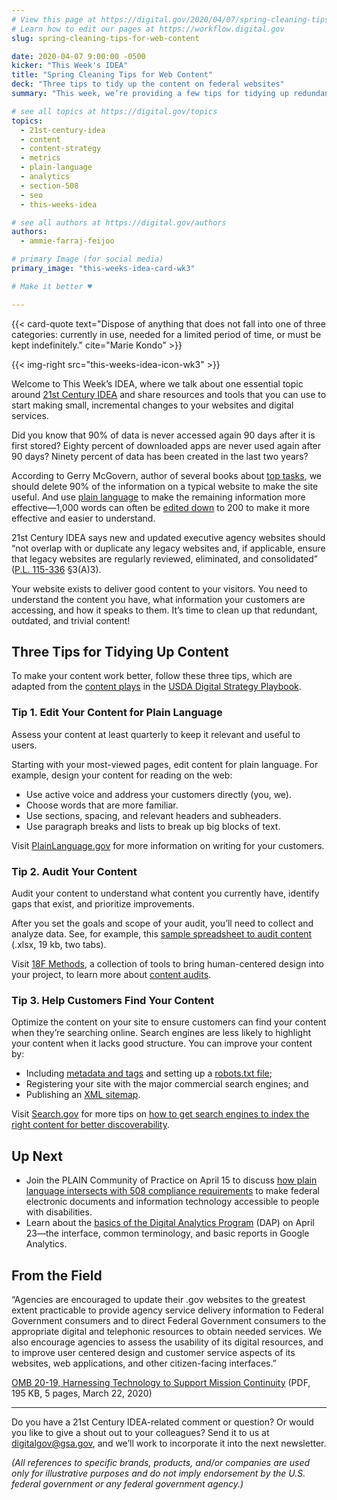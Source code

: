 ```yaml
---
# View this page at https://digital.gov/2020/04/07/spring-cleaning-tips-for-web-content
# Learn how to edit our pages at https://workflow.digital.gov
slug: spring-cleaning-tips-for-web-content

date: 2020-04-07 9:00:00 -0500
kicker: "This Week's IDEA"
title: "Spring Cleaning Tips for Web Content"
deck: "Three tips to tidy up the content on federal websites"
summary: "This week, we’re providing a few tips for tidying up redundant, outdated, and trivial content."

# see all topics at https://digital.gov/topics
topics:
  - 21st-century-idea
  - content
  - content-strategy
  - metrics
  - plain-language
  - analytics
  - section-508
  - seo
  - this-weeks-idea

# see all authors at https://digital.gov/authors
authors:
  - ammie-farraj-feijoo

# primary Image (for social media)
primary_image: "this-weeks-idea-card-wk3"

# Make it better ♥

---
```


{{< card-quote text="Dispose of anything that does not fall into one of three categories: currently in use, needed for a limited period of time, or must be kept indefinitely." cite="Marie Kondo" >}}

{{< img-right src="this-weeks-idea-icon-wk3" >}}

Welcome to This Week’s IDEA, where we talk about one essential topic around [21st Century IDEA](https://digital.gov/resources/21st-century-integrated-digital-experience-act/) and share resources and tools that you can use to start making small, incremental changes to your websites and digital services.

Did you know that 90% of data is never accessed again 90 days after it is first stored? Eighty percent of downloaded apps are never used again after 90 days? Ninety percent of data has been created in the last two years?

According to Gerry McGovern, author of several books about [top tasks](https://digital.gov/event/2018/04/11/a-deep-dive-into-top-tasks-with-gerry-mcgovern/), we should delete 90% of the information on a typical website to make the site useful. And use [plain language](https://www.plainlanguage.gov/) to make the remaining information more effective—1,000 words can often be [edited down](https://www.plainlanguage.gov/examples/before-and-after/) to 200 to make it more effective and easier to understand.

21st Century IDEA says new and updated executive agency websites should “not overlap with or duplicate any legacy websites and, if applicable, ensure that legacy websites are regularly reviewed, eliminated, and consolidated” ([P.L. 115-336](https://www.congress.gov/bill/115th-congress/house-bill/5759/text) §3(A)3).

Your website exists to deliver good content to your visitors. You need to understand the content you have, what information your customers are accessing, and how it speaks to them. It’s time to clean up that redundant, outdated, and trivial content!

## Three Tips for Tidying Up Content

To make your content work better, follow these three tips, which are adapted from the [content plays](https://www.usda.gov/digital-strategy/content/plays) in the [USDA Digital Strategy Playbook](https://www.usda.gov/digital-strategy).

### Tip 1. Edit Your Content for Plain Language

Assess your content at least quarterly to keep it relevant and useful to users.

Starting with your most-viewed pages, edit content for plain language. For example, design your content for reading on the web:

- Use active voice and address your customers directly (you, we).
- Choose words that are more familiar.
- Use sections, spacing, and relevant headers and subheaders.
- Use paragraph breaks and lists to break up big blocks of text.

Visit [PlainLanguage.gov](https://www.plainlanguage.gov/) for more information on writing for your customers.

### Tip 2. Audit Your Content

Audit your content to understand what content you currently have, identify gaps that exist, and prioritize improvements.

After you set the goals and scope of your audit, you’ll need to collect and analyze data. See, for example, this [sample spreadsheet to audit content](https://www.usda.gov/sites/default/files/documents/content-audit-template.xlsx) (.xlsx, 19 kb, two tabs).

Visit [18F Methods](https://methods.18f.gov/), a collection of tools to bring human-centered design into your project, to learn more about [content audits](https://methods.18f.gov/decide/content-audit/).

### Tip 3. Help Customers Find Your Content

Optimize the content on your site to ensure customers can find your content when they’re searching online. Search engines are less likely to highlight your content when it lacks good structure. You can improve your content by:

- Including [metadata and tags](https://search.gov/manual/metadata.html) and setting up a [robots.txt file](https://search.gov/manual/robotstxt.html);
- Registering your site with the major commercial search engines; and
- Publishing an [XML sitemap](https://search.gov/manual/sitemaps.html).

Visit [Search.gov](https://www.search.gov/) for more tips on [how to get search engines to index the right content for better discoverability](https://www.search.gov/manual/how-search-engines-index-content-better-discoverability.html).

## Up Next

- Join the PLAIN Community of Practice on April 15 to discuss [how plain language intersects with 508 compliance requirements](https://digital.gov/event/2020/04/15/accessibility-intersection-between-plain-language-508/) to make federal electronic documents and information technology accessible to people with disabilities.
- Learn about the [basics of the Digital Analytics Program](https://digital.gov/event/2020/04/23/dap-learning-series-an-introduction-basics/) (DAP) on April 23—the interface, common terminology, and basic reports in Google Analytics.

## From the Field

“Agencies are encouraged to update their .gov websites to the greatest extent practicable to provide agency service delivery information to Federal Government consumers and to direct Federal Government consumers to the appropriate digital and telephonic resources to obtain needed services. We also encourage agencies to assess the usability of its digital resources, and to improve user centered design and customer service aspects of its websites, web applications, and other citizen-facing interfaces.”

[OMB 20-19, Harnessing Technology to Support Mission Continuity](https://www.whitehouse.gov/wp-content/uploads/2020/03/M-20-19.pdf) (PDF, 195 KB, 5 pages, March 22, 2020)

***

Do you have a 21st Century IDEA-related comment or question? Or would you like to give a shout out to your colleagues? Send it to us at [digitalgov@gsa.gov](mailto:digitalgov@gsa.gov), and we’ll work to incorporate it into the next newsletter.

_(All references to specific brands, products, and/or companies are used only for illustrative purposes and do not imply endorsement by the U.S. federal government or any federal government agency.)_
